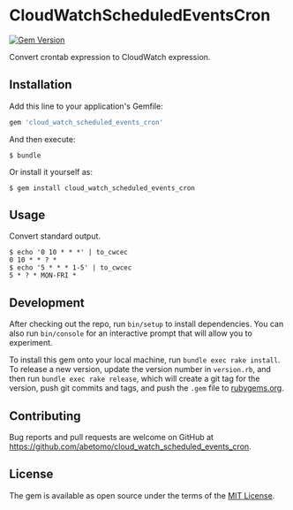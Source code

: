 # CloudWatchScheduledEventsCron

[![Gem Version](https://badge.fury.io/rb/cloud_watch_scheduled_events_cron.svg)](https://badge.fury.io/rb/cloud_watch_scheduled_events_cron)

Convert crontab expression to CloudWatch expression.

## Installation

Add this line to your application's Gemfile:

```ruby
gem 'cloud_watch_scheduled_events_cron'
```

And then execute:

```
$ bundle
```

Or install it yourself as:

```
$ gem install cloud_watch_scheduled_events_cron
```

## Usage

Convert standard output.

```
$ echo '0 10 * * *' | to_cwcec
0 10 * * ? *
$ echo '5 * * * 1-5' | to_cwcec
5 * ? * MON-FRI *
```

## Development

After checking out the repo, run `bin/setup` to install dependencies. You can also run `bin/console` for an interactive prompt that will allow you to experiment.

To install this gem onto your local machine, run `bundle exec rake install`. To release a new version, update the version number in `version.rb`, and then run `bundle exec rake release`, which will create a git tag for the version, push git commits and tags, and push the `.gem` file to [rubygems.org](https://rubygems.org).

## Contributing

Bug reports and pull requests are welcome on GitHub at https://github.com/abetomo/cloud_watch_scheduled_events_cron.

## License

The gem is available as open source under the terms of the [MIT License](https://opensource.org/licenses/MIT).
